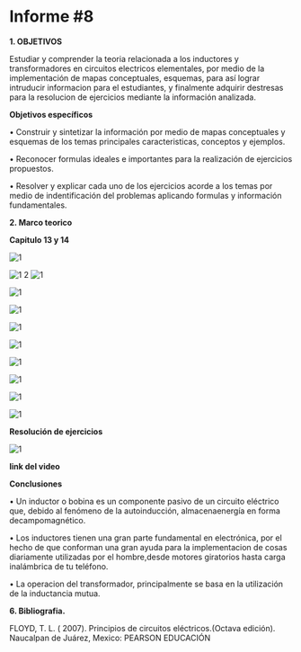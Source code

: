 # Informe #8

**1. OBJETIVOS**

Estudiar  y comprender la teoria relacionada a los inductores y transformadores en circuitos electricos elementales,  por medio de la implementación de mapas conceptuales, esquemas, para así lograr intruducir informacion para el estudiantes, y finalmente adquirir destresas para la resolucion de ejercicios mediante la información analizada.

**Objetivos específicos**

• Construir y sintetizar la información por medio de mapas conceptuales y esquemas de los temas principales caracteristicas, conceptos y ejemplos.

• Reconocer formulas ideales e importantes para la realización de ejercicios propuestos.

• Resolver y explicar cada uno de los ejercicios acorde a los temas por medio de indentificación del problemas aplicando formulas y información fundamentales.

**2. Marco teorico**

**Capitulo 13 y 14**

![1](https://github.com/Gomez-Erick/Fundamentos-de-circuirtos/blob/c2b0eb939b945ea044c6e3a853bcdb10d7c5e9ad/ejercicios8/1u.PNG)

![1](https://github.com/Gomez-Erick/Fundamentos-de-circuirtos/blob/c2b0eb939b945ea044c6e3a853bcdb10d7c5e9ad/ejercicios8/2u.PNG)
2
![1](https://github.com/Gomez-Erick/Fundamentos-de-circuirtos/blob/c2b0eb939b945ea044c6e3a853bcdb10d7c5e9ad/ejercicios8/3u.PNG)

![1](https://github.com/Gomez-Erick/Fundamentos-de-circuirtos/blob/c2b0eb939b945ea044c6e3a853bcdb10d7c5e9ad/ejercicios8/4u.PNG)

![1](https://github.com/Gomez-Erick/Fundamentos-de-circuirtos/blob/c2b0eb939b945ea044c6e3a853bcdb10d7c5e9ad/ejercicios8/5u.PNG)

![1](https://github.com/Gomez-Erick/Fundamentos-de-circuirtos/blob/c2b0eb939b945ea044c6e3a853bcdb10d7c5e9ad/ejercicios8/6u.PNG)

![1](https://github.com/Gomez-Erick/Fundamentos-de-circuirtos/blob/c2b0eb939b945ea044c6e3a853bcdb10d7c5e9ad/ejercicios8/7u.PNG)

![1](https://github.com/Gomez-Erick/Fundamentos-de-circuirtos/blob/c2b0eb939b945ea044c6e3a853bcdb10d7c5e9ad/ejercicios8/8u.PNG)

![1](https://github.com/Gomez-Erick/Fundamentos-de-circuirtos/blob/c2b0eb939b945ea044c6e3a853bcdb10d7c5e9ad/ejercicios8/9u.PNG)

![1](https://github.com/Gomez-Erick/Fundamentos-de-circuirtos/blob/c2b0eb939b945ea044c6e3a853bcdb10d7c5e9ad/ejercicios8/10u.PNG)

![1](https://github.com/Gomez-Erick/Fundamentos-de-circuirtos/blob/c2b0eb939b945ea044c6e3a853bcdb10d7c5e9ad/ejercicios8/11u.PNG)

**Resolución de ejercicios**

![1]()

**link del video**



**Conclusiones**

• Un inductor o bobina es   un componente pasivo   de un circuito   eléctrico que,   debido   al   fenómeno   de la autoinducción, almacenaenergía  en forma decampomagnético.

• Los inductores tienen una gran parte fundamental en electrónica, por el hecho de que conforman  una gran ayuda para la implementacion de cosas diariamente utilizadas por el hombre,desde motores giratorios hasta carga inalámbrica de tu teléfono. 

• La operacion del transformador, principalmente se basa en la utilización de la inductancia mutua.

**6. Bibliografia.**

FLOYD, T. L. ( 2007). Principios de circuitos eléctricos.(Octava edición). Naucalpan de Juárez, Mexico: PEARSON EDUCACIÓN
